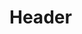 <!-- TITLE: Chaos Flux -->
<!-- SUBTITLE: Strikes your target with a chaotic burst of mental energy, causing between 192 and 208 damage and briefly stunning them. -->

# Header